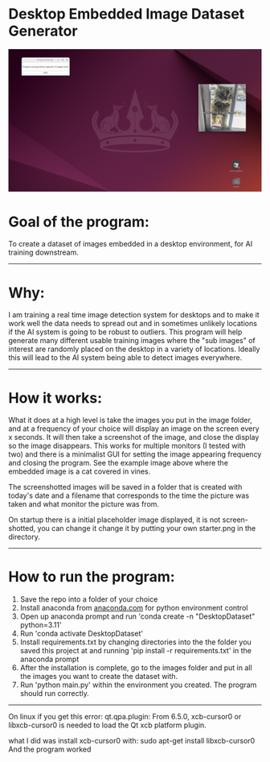 # Desktop Embedded Image Dataset Generator


![Alt text](example.png)




# Goal of the program:


To create a dataset of images embedded in a desktop environment, for AI training downstream.


---------------------------------------------------------------------------------------------


# Why:


I am training a real time image detection system for desktops and to make it work well the data needs to spread out and in sometimes unlikely locations if the AI system is going to be robust to outliers. This program will help generate many different usable training images where the "sub images" of interest are randomly placed on the desktop in a variety of locations. Ideally this will lead to the AI system being able to detect images everywhere.


---------------------------------------------------------------------------------------------




# How it works:


What it does at a high level is take the images you put in the image folder, and at a frequency of your choice will display an image on the screen every x seconds. It will then take a screenshot of the image, and close the display so the image disappears. This works for multiple monitors (I tested with two) and there is a minimalist GUI for setting the image appearing frequency and closing the program. See the example image above where the embedded image is a cat covered in vines.


The screenshotted images will be saved in a folder that is created with today's date and a filename that corresponds to the time the picture was taken and what monitor the picture was from.


On startup there is a initial placeholder image displayed, it is not screen-shotted, you can change it change it by putting your own starter.png in the directory.




--------------------------------------------------------------------------------------------


# How to run the program:

1. Save the repo into a folder of your choice
2. Install anaconda from [anaconda.com](https://www.anaconda.com/) for python environment control
3. Open up anaconda prompt and run 'conda create -n "DesktopDataset" python=3.11'
4. Run 'conda activate DesktopDataset'
5. Install requirements.txt by changing directories into the the folder you saved this project at and running 'pip install -r requirements.txt' in the anaconda prompt
6. After the installation is complete, go to the images folder and put in all the images you want to create the dataset with.
7. Run 'python main.py' within the environment you created. The program should run correctly.


---------------------------------------------------------------------------------------------






On linux if you get this error:
qt.qpa.plugin: From 6.5.0, xcb-cursor0 or libxcb-cursor0 is needed to load the Qt xcb platform plugin.


what I did was install xcb-cursor0 with: sudo apt-get install libxcb-cursor0
And the program worked
